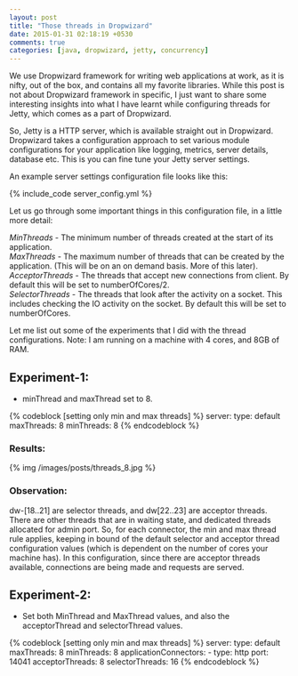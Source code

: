 ```yaml
---
layout: post
title: "Those threads in Dropwizard"
date: 2015-01-31 02:18:19 +0530
comments: true
categories: [java, dropwizard, jetty, concurrency]
---
```


We use Dropwizard framework for writing web applications at work, as it is nifty, out of the box, and contains all my 
favorite libraries. While this post is not about Dropwizard framework in specific, I just want to share some interesting insights into what I have learnt while configuring threads for Jetty, which comes as a part of Dropwizard. 

So, Jetty is a HTTP server, which is available straight out in Dropwizard. Dropwizard takes a configuration approach to set various module configurations for your application like logging, metrics, server details, database etc. This is you can fine tune your Jetty server settings. 

An example server settings configuration file looks like this: 

{% include_code server_config.yml %}

Let us go through some important things in this configuration file, in a little more detail: 

*MinThreads* - The minimum number of threads created at the start of its application.    
*MaxThreads* - The maximum number of threads that can be created by the application. (This will be on an on demand basis. More of this later).   
*AcceptorThreads* - The threads that accept new connections from client. By default this will be set to numberOfCores/2.   
*SelectorThreads* - The threads that look after the activity on a socket. This includes checking the IO activity on the socket. By default this will be set to numberOfCores.    

Let me list out some of the experiments that I did with the thread configurations.
Note: I am running on a machine with 4 cores, and 8GB of RAM.    

## Experiment-1:

* minThread and maxThread set to 8.

{% codeblock  [setting only min and max threads]  %}
server:
  type: default
  maxThreads: 8
  minThreads: 8
{% endcodeblock %}

### Results:   

{% img /images/posts/threads_8.jpg %}

### Observation:
dw-[18..21] are selector threads, and dw[22..23] are acceptor threads. There are other threads that are in waiting state, and dedicated threads allocated for admin port. So, for each connector, the min and max thread rule applies, keeping in bound of the default selector and acceptor thread configuration values (which is dependent on the number of cores your machine has). In this configuration, since there are acceptor threads available, connections are being made and requests are served. 

## Experiment-2:

* Set both MinThread and MaxThread values, and also the acceptorThread and selectorThread values.

{% codeblock  [setting only min and max threads]  %}
server:
  type: default
  maxThreads: 8
  minThreads: 8
  applicationConnectors:
    - type: http
      port: 14041
      acceptorThreads: 8
      selectorThreads: 16
{% endcodeblock %}















